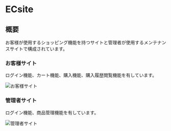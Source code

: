 # ECsite
## 概要
お客様が使用するショッピング機能を持つサイトと管理者が使用するメンテナンスサイトで構成されています。
### お客様サイト
ログイン機能、カート機能、購入機能、購入履歴閲覧機能を有しています。

![お客様サイト](https://user-images.githubusercontent.com/63597127/106375044-2760bd80-6335-11eb-9a6b-949615e5ea71.png)

### 管理者サイト
ログイン機能、商品管理機能を有しています。

![管理者サイト](https://user-images.githubusercontent.com/63597127/106375048-2e87cb80-6335-11eb-849e-7401a68bfd4b.png)
